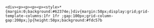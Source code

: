     <div><p><p><p><p><style>*{margin:0;background:#62374e;}div{margin:50px;display:grid;grid-template-columns:1fr 1fr ;gap:100px;grid-column-gap:200px;}p{height:50px;background:#fdc57b
